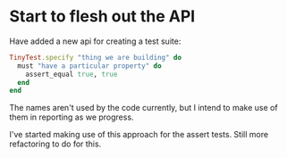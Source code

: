 # Start to flesh out the API

Have added a new api for creating a test suite:

```ruby
TinyTest.specify "thing we are building" do
  must "have a particular property" do
    assert_equal true, true
  end
end
```

The names aren't used by the code currently, but I intend to make use of them in
reporting as we progress.

I've started making use of this approach for the assert tests. Still more
refactoring to do for this.

